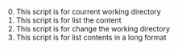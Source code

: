 0. This script is for courrent working directory
1. This script is for list the content
2. This script is for change the working directory
3. This script is for list contents in a long format